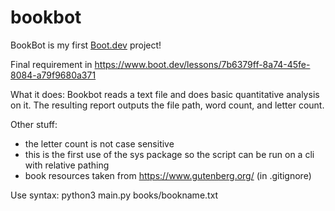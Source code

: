 # bookbot

BookBot is my first [Boot.dev](https://www.boot.dev) project!

Final requirement in https://www.boot.dev/lessons/7b6379ff-8a74-45fe-8084-a79f9680a371

What it does:
Bookbot reads a text file and does basic quantitative analysis on it.
The resulting report outputs the file path, word count, and letter count.

Other stuff:
- the letter count is not case sensitive
- this is the first use of the sys package so the script can be run on a cli with relative pathing
- book resources taken from https://www.gutenberg.org/ (in .gitignore)

Use syntax:
python3 main.py books/bookname.txt


